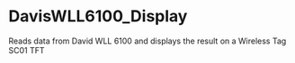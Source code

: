 # DavisWLL6100_Display
Reads data  from David WLL 6100 and displays the result on a Wireless Tag SC01 TFT
